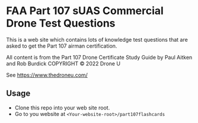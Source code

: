 # FAA Part 107 sUAS Commercial Drone Test Questions
This is a web site which contains lots of knowledge test questions that are asked to get the Part 107 airman certification.

All content is from the Part 107 Drone Certificate Study Guide by Paul Aitken and Rob Burdick COPYRIGHT © 2022 Drone U

See https://www.thedroneu.com/

## Usage
- Clone this repo into your web site root.
- Go to you website at `<Your-website-root>/part107flashcards`
